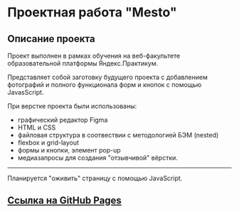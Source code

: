 # **Проектная работа "Mesto"**

## **Описание проекта**

Проект выполнен в рамках обучения на веб-факультете образовательной платформы Яндекс.Практикум.  

Представляет собой заготовку будущего проекта с добавлением фотографий и полного функционала форм и кнопок с помощью JavasScript.


При верстке проекта были использованы:
* графический редактор Figma
* HTML и CSS
* файловая структура в соотвествии с методологией БЭМ (nested)
* flexbox и grid-layout
* формы и кнопки, элемент pop-up
* медиазапросы для создания "отзывчивой" вёрстки.  
_____________________________________________________________________  

Планируется "оживить" страницу с помощью JavaScript.

## [Ссылка на GitHub Pages](https://sukhasana.github.io/mesto/index.html)

 




